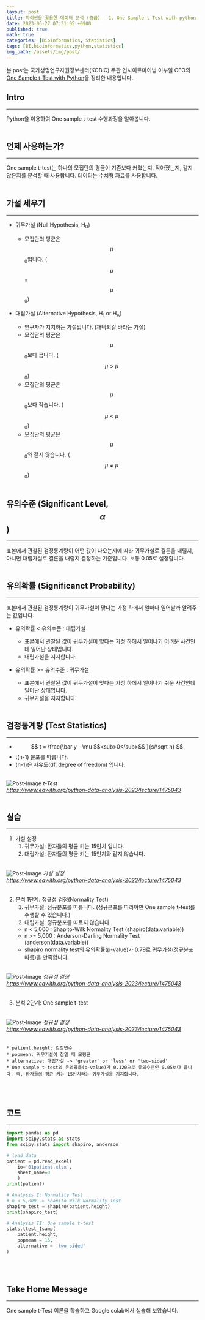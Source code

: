```yaml
---
layout: post
title: 파이썬을 활용한 데이터 분석 (중급) - 1. One Sample t-Test with python
date: 2023-06-27 07:31:05 +0900
published: true
math: true
categories: [Bioinformatics, Statistics]
tags: [BI,bioinformatics,python,statistics]
img_path: /assets/img/post/
---
```


본 post는 국가생명연구자원정보센터(KOBIC) 주관 인사이트마이닝 이부일 CEO의 [One Sample t-Test with Python](https://www.edwith.org/python-data-analysis-2023/lecture/1475043, "One Sample t-Test with Python")을 정리한 내용입니다.


## Intro
***

Python을 이용하여 One sample t-test 수행과정을 알아봅니다.
<br><br>


## 언제 사용하는가?
***

One sample t-test는 하나의 모집단의 평균이 기존보다 커졌는지, 작아졌는지, 같지 않은지를 분석할 때 사용합니다. 데이터는 수치형 자료를 사용합니다.
<br><br>


## 가설 세우기
***

* 귀무가설 (Null Hypothesis, H<sub>0</sub>)
    * 모집단의 평균은 $$ \mu $$<sub>0</sub>입니다. ($$ \mu $$ = $$ \mu $$<sub>0</sub>)

* 대립가설 (Alternative Hypothesis, H<sub>1</sub> or H<sub>A</sub>)
    * 연구자가 지지하는 가설입니다. (채택되길 바라는 가설)
    * 모집단의 평균은 $$ \mu $$<sub>0</sub>보다 큽니다. ($$ \mu > \mu $$<sub>0</sub>)
    * 모집단의 평균은 $$ \mu $$<sub>0</sub>보다 작습니다. ($$ \mu < \mu $$<sub>0</sub>)
    * 모집단의 평균은 $$ \mu $$<sub>0</sub>와 같지 않습니다. ($$ \mu \neq \mu $$<sub>0</sub>)
<br><br>


## 유의수준 (Significant Level, $$ \alpha $$)
***

표본에서 관찰된 검정통계량이 어떤 값이 나오는지에 따라 귀무가설로 결론을 내릴지, 아니면 대립가설로 결론을 내릴지 결정하는 기준입니다. 보통 0.05로 설정합니다.
<br><br>


## 유의확률 (Significanct Probability)
***

표본에서 관찰된 검정통계량이 귀무가설이 맞다는 가정 하에서 얼마나 일어날까 알려주는 값입니다.

* 유의확률 < 유의수준 : 대립가설
    * 표본에서 관찰된 값이 귀무가설이 맞다는 가정 하에서 일어나기 어려운 사건인데 일어난 상태입니다.
    * 대립가설을 지지합니다.

* 유의확률 >= 유의수준 : 귀무가설
    * 표본에서 관찰된 값이 귀무가설이 맞다는 가정 하에서 일어나기 쉬운 사건인데 일어난 상태입니다.
    * 귀무가설을 지지합니다.
<br><br>


## 검정통계량 (Test Statistics)
***

* $$ t = \frac{\bar y - \mu $$<sub>0</sub>$$ }{s/\sqrt n} $$
* t(n-1) 분포를 따릅니다.
* (n-1)은 자유도(df, degree of freedom) 입니다.
<br><br>


![Post-Image](Python_Data_Analysis1.png)
_t-Test<br>
https://www.edwith.org/python-data-analysis-2023/lecture/1475043_
<br><br>


## 실습
***

1. 가설 설정
    1. 귀무가설: 환자들의 평균 키는 15인치 입니다.
    2. 대립가설: 환자들의 평균 키는 15인치와 같지 않습니다.
<br><br>


![Post-Image](Python_Data_Analysis2.png)
_가설 설정<br>
https://www.edwith.org/python-data-analysis-2023/lecture/1475043_
<br><br>


2. 분석 1단계: 정규성 검정(Normality Test)
    1. 귀무가설: 정규분포를 따릅니다. (정규분포를 따라야만 One sample t-test를 수행할 수 있습니다.)
    2. 대립가설: 정규분포를 따르지 않습니다.
    * n < 5,000 : Shapito-Wilk Normality Test (shapiro(data.variable))
    * n >= 5,000 : Anderson-Darling Normality Test (anderson(data.variable))
    * shapiro normality test의 유의확률(p-value)가 0.79로 귀무가설(정규분포 따름)을 만족합니다.
<br><br>


![Post-Image](Python_Data_Analysis3.png)
_정규성 검정<br>
https://www.edwith.org/python-data-analysis-2023/lecture/1475043_
<br><br>


3. 분석 2단계: One sample t-test
<br><br>


![Post-Image](Python_Data_Analysis4.png)
_정규성 검정<br>
https://www.edwith.org/python-data-analysis-2023/lecture/1475043_
<br><br>


    * patient.height: 검정변수
    * popmean: 귀무가설이 참일 때 모평균
    * alternative: 대립가설 -> 'greater' or 'less' or 'two-sided'
    * One sample t-test의 유의확률(p-value)가 0.120으로 유의수준인 0.05보다 큽니다. 즉, 환자들의 평균 키는 15인치라는 귀무가설을 지지합니다.
<br><br>


## 코드
***
```python
import pandas as pd
import scipy.stats as stats
from scipy.stats import shapiro, anderson

# load data
patient = pd.read_excel(
    io='01patient.xlsx',
    sheet_name=0
    )
print(patient)

# Analysis I: Normality Test
# n < 5,000 -> Shapito-Wilk Normality Test
shapiro_test = shapiro(patient.height)
print(shapiro_test)

# Analysis II: One sample t-test
stats.ttest_1samp(
    patient.height,
    popmean = 15,
    alternative = 'two-sided'
)
```
<br><br>


## Take Home Message
***

One sample t-Test 이론을 학습하고 Google colab에서 실습해 보았습니다.
<br><br>